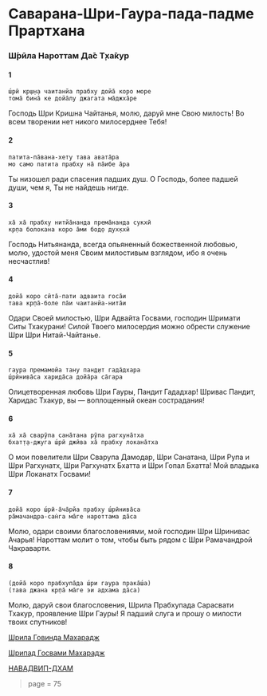 # Саварана-Шри-Гаура-пада-падме Прартхана

### Ш́рӣла Нароттам Да̄с Т̣ха̄кур

#### 1

    ш́рӣ кр̣ш̣н̣а чаитанйа прабху дойа̄ коро море
    тома̄ бина̄ ке дойа̄лу джагата ма̄джха̄ре

Господь Шри Кришна Чайтанья, молю, даруй мне Свою милость! Во всем творении нет никого милосерднее Тебя!

#### 2

    патита-па̄вана-хету тава авата̄ра
    мо само патита прабху на̄ па̄ибе а̄ра

Ты низошел ради спасения падших душ. О Господь, более падшей души, чем я, Ты не найдешь нигде.

#### 3

    ха̄ ха̄ прабху нитйа̄нанда према̄нанда сукхӣ
    кр̣па болокана коро а̄ми бод̣о дух̣кхӣ

Господь Нитьянанда, всегда опьяненный божественной любовью, молю, удостой меня Своим милостивым взглядом, ибо я очень несчастлив!

#### 4

    дойа̄ коро сӣта̄-пати адваита госа̄и
    тава кр̣па̄-боле па̄и чаитанйа-нита̄и

Одари Своей милостью, Шри Адвайта Госвами, господин Шримати Ситы Тхакурани! Силой Твоего милосердия можно обрести служение Шри Шри Нитай-Чайтанье.

#### 5

    гаура премамойа тану пан̣д̣ит гада̄дхара
    ш́рӣнива̄са харида̄са дойа̄ра са̄гара

Олицетворенная любовь Шри Гауры, Пандит Гададхар! Шривас Пандит, Харидас Тхакур, вы — воплощенный океан сострадания!

#### 6

    ха̄ ха̄ сварӯпа сана̄тана рӯпа рагхуна̄тха
    бхат̣т̣а-джуга ш́рӣ джӣва ха̄ прабху локана̄тха

О мои повелители Шри Сварупа Дамодар, Шри Санатана, Шри Рупа и Шри Рагхунатх, Шри Рагхунатх Бхатта и Шри Гопал Бхатта! Мой владыка Шри Локанатх Госвами!

#### 7

    дойа̄ коро ш́рӣ-а̄ча̄рйа прабху ш́рӣнива̄са
    ра̄мачандра-сан̇га ма̄ге нароттама да̄са

Молю, одари своими благословениями, мой господин Шри Шринивас Ачарья! Нароттам молит о том, чтобы быть рядом с Шри Рамачандрой Чакраварти.

#### 8

    (дойа̄ коро прабхупа̄да ш́ри гаура прака̄ш́а)
    (тава джана кр̣па̄ ма̄ге эи адхама да̄са)

Молю, даруй свои благословения, Шрила Прабхупада Сарасвати Тхакур, проявление Шри Гауры! Я падший слуга и прошу о милости твоих спутников!


[Шрила Говинда Махарадж](https://soundcloud.com/huron/06-savarana-sri-gaura-pada)

[Шрипад Госвами Махарадж](https://soundcloud.com/bharatimaharaj/goswami-maharaj-sri-krsna)

[НАВАДВИП-ДХАМ](https://soundcloud.com/bharatimaharaj/navadwip-scsm-sri-krishna-1)

> page = 75